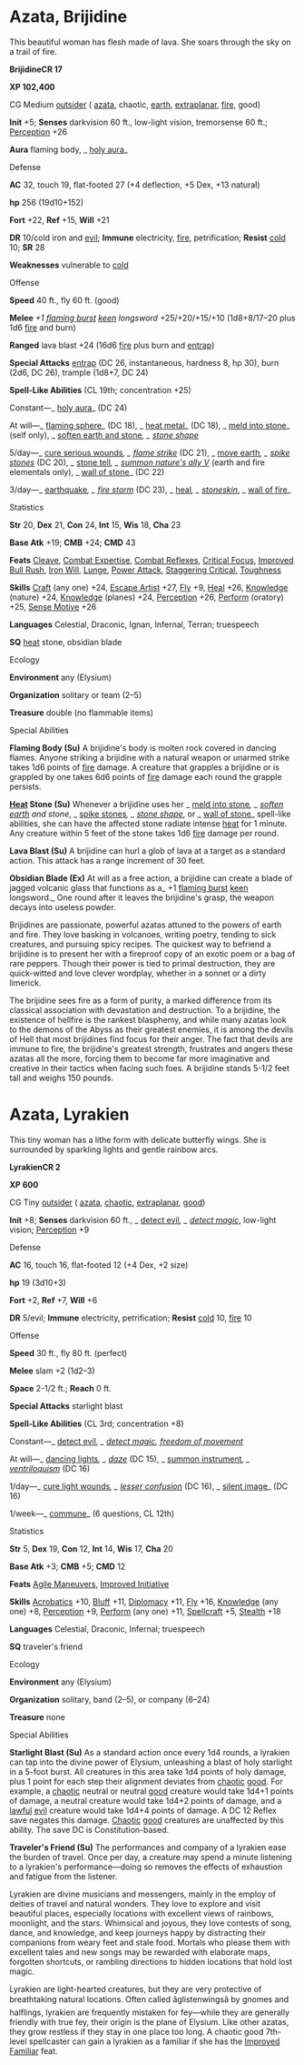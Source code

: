 # Azata, Brijidine

This beautiful woman has flesh made of lava. She soars through the sky on a trail of fire.

**BrijidineCR 17**

**XP 102,400**

CG Medium [outsider](/pathfinderRPG/prd/monsters/creatureTypes.html#_outsider) ( [azata](/pathfinderRPG/prd/monsters/creatureTypes.html#_azata-subtype), chaotic, [earth](/pathfinderRPG/prd/monsters/creatureTypes.html#_earth-subtype), [extraplanar](/pathfinderRPG/prd/monsters/creatureTypes.html#_extraplanar-subtype), [fire](/pathfinderRPG/prd/monsters/creatureTypes.html#_fire-subtype), good)

**Init** +5; **Senses** darkvision 60 ft., low-light vision, tremorsense 60 ft.; [Perception](/pathfinderRPG/prd/additionalMonsters/../skills/perception.html#_perception) +26

**Aura** flaming body, _ [holy aura](/pathfinderRPG/prd/additionalMonsters/../spells/holyAura.html#_holy-aura)_

Defense

**AC** 32, touch 19, flat-footed 27 (+4 deflection, +5 Dex, +13 natural)

**hp** 256 (19d10+152)

**Fort** +22, **Ref** +15, **Will** +21

**DR** 10/cold iron and [evil](/pathfinderRPG/prd/monsters/creatureTypes.html#_evil-subtype); **Immune** electricity, [fire](/pathfinderRPG/prd/monsters/creatureTypes.html#_fire-subtype), petrification; **Resist** [cold](/pathfinderRPG/prd/monsters/creatureTypes.html#_cold-subtype) 10; **SR** 28

**Weaknesses** vulnerable to [cold](/pathfinderRPG/prd/monsters/creatureTypes.html#_cold-subtype)

Offense

**Speed** 40 ft., fly 60 ft. (good)

**Melee** _+1 [flaming burst](/pathfinderRPG/prd/additionalMonsters/../magicItems/weapons.html#_weapons-flaming-burst) [keen](/pathfinderRPG/prd/additionalMonsters/../magicItems/weapons.html#_weapons-keen) longsword_ +25/+20/+15/+10 (1d8+8/17–20 plus 1d6 [fire](/pathfinderRPG/prd/monsters/creatureTypes.html#_fire-subtype) and burn)

**Ranged** lava blast +24 (16d6 [fire](/pathfinderRPG/prd/monsters/creatureTypes.html#_fire-subtype) plus burn and [entrap](/pathfinderRPG/prd/monsters/universalMonsterRules.html#_entrap-(ex-or-su)))

**Special Attacks** [entrap](/pathfinderRPG/prd/monsters/universalMonsterRules.html#_entrap-(ex-or-su)) (DC 26, instantaneous, hardness 8, hp 30), burn (2d6, DC 26), trample (1d8+7, DC 24)

**Spell-Like Abilities** (CL 19th; concentration +25)

Constant—_ [holy aura](/pathfinderRPG/prd/additionalMonsters/../spells/holyAura.html#_holy-aura)_ (DC 24)

At will—_ [flaming sphere](/pathfinderRPG/prd/additionalMonsters/../spells/flamingSphere.html#_flaming-sphere)_ (DC 18), _ [heat metal](/pathfinderRPG/prd/additionalMonsters/../spells/heatMetal.html#_heat-metal)_ (DC 18), _ [meld into stone](/pathfinderRPG/prd/additionalMonsters/../spells/meldIntoStone.html#_meld-into-stone)_ (self only), _ [soften earth and stone](/pathfinderRPG/prd/additionalMonsters/../spells/softenEarthAndStone.html#_soften-earth-and-stone)_, _ [stone shape](/pathfinderRPG/prd/additionalMonsters/../spells/stoneShape.html#_stone-shape)_

5/day—_ [cure serious wounds](/pathfinderRPG/prd/additionalMonsters/../spells/cureSeriousWounds.html#_cure-serious-wounds)_, _ [flame strike](/pathfinderRPG/prd/additionalMonsters/../spells/flameStrike.html#_flame-strike)_ (DC 21), _ [move earth](/pathfinderRPG/prd/additionalMonsters/../spells/moveEarth.html#_move-earth)_, _ [spike stones](/pathfinderRPG/prd/additionalMonsters/../spells/spikeStones.html#_spike-stones)_ (DC 20), _ [stone tell](/pathfinderRPG/prd/additionalMonsters/../spells/stoneTell.html#_stone-tell)_, _ [summon nature's ally V](/pathfinderRPG/prd/additionalMonsters/../spells/summonNatureSAlly.html#_summon-nature-s-ally-v)_ (earth and fire elementals only), _ [wall of stone](/pathfinderRPG/prd/additionalMonsters/../spells/wallOfStone.html#_wall-of-stone)_ (DC 22)

3/day—_ [earthquake](/pathfinderRPG/prd/additionalMonsters/../spells/earthquake.html#_earthquake)_, _ [fire storm](/pathfinderRPG/prd/additionalMonsters/../spells/fireStorm.html#_fire-storm)_ (DC 23), _ [heal](/pathfinderRPG/prd/additionalMonsters/../spells/heal.html#_heal)_, _ [stoneskin](/pathfinderRPG/prd/additionalMonsters/../spells/stoneskin.html#_stoneskin)_, _ [wall of fire](/pathfinderRPG/prd/additionalMonsters/../spells/wallOfFire.html#_wall-of-fire)_

Statistics

**Str** 20, **Dex** 21, **Con** 24, **Int** 15, **Wis** 18, **Cha** 23

**Base Atk** +19; **CMB** +24; **CMD** 43

**Feats** [Cleave](/pathfinderRPG/prd/additionalMonsters/../feats.html#_cleave), [Combat Expertise](/pathfinderRPG/prd/additionalMonsters/../feats.html#_combat-expertise), [Combat Reflexes](/pathfinderRPG/prd/additionalMonsters/../feats.html#_combat-reflexes), [Critical Focus](/pathfinderRPG/prd/additionalMonsters/../feats.html#_critical-focus), [Improved Bull Rush](/pathfinderRPG/prd/additionalMonsters/../feats.html#_improved-bull-rush), [Iron Will](/pathfinderRPG/prd/additionalMonsters/../feats.html#_iron-will), [Lunge](/pathfinderRPG/prd/additionalMonsters/../feats.html#_lunge), [Power Attack](/pathfinderRPG/prd/additionalMonsters/../feats.html#_power-attack), [Staggering Critical](/pathfinderRPG/prd/additionalMonsters/../feats.html#_staggering-critical), [Toughness](/pathfinderRPG/prd/additionalMonsters/../feats.html#_toughness)

**Skills** [Craft](/pathfinderRPG/prd/additionalMonsters/../skills/craft.html#_craft) (any one) +24, [Escape Artist](/pathfinderRPG/prd/additionalMonsters/../skills/escapeArtist.html#_escape-artist) +27, [Fly](/pathfinderRPG/prd/additionalMonsters/../skills/fly.html#_fly) +9, [Heal](/pathfinderRPG/prd/additionalMonsters/../skills/heal.html#_heal) +26, [Knowledge](/pathfinderRPG/prd/additionalMonsters/../skills/knowledge.html#_knowledge) (nature) +24, [Knowledge](/pathfinderRPG/prd/additionalMonsters/../skills/knowledge.html#_knowledge) (planes) +24, [Perception](/pathfinderRPG/prd/additionalMonsters/../skills/perception.html#_perception) +26, [Perform](/pathfinderRPG/prd/additionalMonsters/../skills/perform.html#_perform) (oratory) +25, [Sense Motive](/pathfinderRPG/prd/additionalMonsters/../skills/senseMotive.html#_sense-motive) +26

**Languages** Celestial, Draconic, Ignan, Infernal, Terran; truespeech

**SQ** [heat](/pathfinderRPG/prd/monsters/universalMonsterRules.html#_heat) stone, obsidian blade

Ecology

**Environment** any (Elysium)

**Organization** solitary or team (2–5)

**Treasure** double (no flammable items)

Special Abilities

**Flaming Body (Su)** A brijidine's body is molten rock covered in dancing flames. Anyone striking a brijidine with a natural weapon or unarmed strike takes 1d6 points of [fire](/pathfinderRPG/prd/monsters/creatureTypes.html#_fire-subtype) damage. A creature that grapples a brijidine or is grappled by one takes 6d6 points of [fire](/pathfinderRPG/prd/monsters/creatureTypes.html#_fire-subtype) damage each round the grapple persists.

**[Heat](/pathfinderRPG/prd/monsters/universalMonsterRules.html#_heat) Stone (Su)** Whenever a brijidine uses her _ [meld into stone](/pathfinderRPG/prd/additionalMonsters/../spells/meldIntoStone.html#_meld-into-stone)_, _ [soften](/pathfinderRPG/prd/additionalMonsters/../spells/softenEarthAndStone.html#_soften-earth-and-stone) [earth](/pathfinderRPG/prd/monsters/creatureTypes.html#_earth-subtype) and stone_, _ [spike stones](/pathfinderRPG/prd/additionalMonsters/../spells/spikeStones.html#_spike-stones)_, _ [stone shape](/pathfinderRPG/prd/additionalMonsters/../spells/stoneShape.html#_stone-shape)_, or _ [wall of stone](/pathfinderRPG/prd/additionalMonsters/../spells/wallOfStone.html#_wall-of-stone)_ spell-like abilities, she can have the affected stone radiate intense [heat](/pathfinderRPG/prd/monsters/universalMonsterRules.html#_heat) for 1 minute. Any creature within 5 feet of the stone takes 1d6 [fire](/pathfinderRPG/prd/monsters/creatureTypes.html#_fire-subtype) damage per round.

**Lava Blast (Su)** A brijidine can hurl a glob of lava at a target as a standard action. This attack has a range increment of 30 feet.

**Obsidian Blade (Ex)** At will as a free action, a brijidine can create a blade of jagged volcanic glass that functions as a_ +1 [flaming burst](/pathfinderRPG/prd/additionalMonsters/../magicItems/weapons.html#_weapons-flaming-burst) [keen](/pathfinderRPG/prd/additionalMonsters/../magicItems/weapons.html#_weapons-keen) longsword._ One round after it leaves the brijidine's grasp, the weapon decays into useless powder.

Brijidines are passionate, powerful azatas attuned to the powers of earth and fire. They love basking in volcanoes, writing poetry, tending to sick creatures, and pursuing spicy recipes. The quickest way to befriend a brijidine is to present her with a fireproof copy of an exotic poem or a bag of rare peppers. Though their power is tied to primal destruction, they are quick-witted and love clever wordplay, whether in a sonnet or a dirty limerick.

The brijidine sees fire as a form of purity, a marked difference from its classical association with devastation and destruction. To a brijidine, the existence of hellfire is the rankest blasphemy, and while many azatas look to the demons of the Abyss as their greatest enemies, it is among the devils of Hell that most brijidines find focus for their anger. The fact that devils are immune to fire, the brijidine's greatest strength, frustrates and angers these azatas all the more, forcing them to become far more imaginative and creative in their tactics when facing such foes. A brijidine stands 5-1/2 feet tall and weighs 150 pounds.

# Azata, Lyrakien

This tiny woman has a lithe form with delicate butterfly wings. She is surrounded by sparkling lights and gentle rainbow arcs.

**LyrakienCR 2**

**XP 600**

CG Tiny [outsider](/pathfinderRPG/prd/monsters/creatureTypes.html#_outsider) ( [azata](/pathfinderRPG/prd/monsters/creatureTypes.html#_azata-subtype), [chaotic](/pathfinderRPG/prd/monsters/creatureTypes.html#_chaotic-subtype), [extraplanar](/pathfinderRPG/prd/monsters/creatureTypes.html#_extraplanar-subtype), [good](/pathfinderRPG/prd/monsters/creatureTypes.html#_good-subtype))

**Init** +8; **Senses** darkvision 60 ft., _ [detect evil](/pathfinderRPG/prd/additionalMonsters/../spells/detectEvil.html#_detect-evil)_, _ [detect magic](/pathfinderRPG/prd/additionalMonsters/../spells/detectMagic.html#_detect-magic)_, low-light vision; [Perception](/pathfinderRPG/prd/additionalMonsters/../skills/perception.html#_perception) +9

Defense

**AC** 16, touch 16, flat-footed 12 (+4 Dex, +2 size)

**hp** 19 (3d10+3)

**Fort** +2, **Ref** +7, **Will** +6

**DR** 5/evil; **Immune** electricity, petrification; **Resist** [cold](/pathfinderRPG/prd/monsters/creatureTypes.html#_cold-subtype) 10, [fire](/pathfinderRPG/prd/monsters/creatureTypes.html#_fire-subtype) 10

Offense

**Speed** 30 ft., fly 80 ft. (perfect)

**Melee** slam +2 (1d2–3)

**Space** 2-1/2 ft.; **Reach** 0 ft.

**Special Attacks** starlight blast

**Spell-Like Abilities** (CL 3rd; concentration +8)

Constant—_ [detect evil](/pathfinderRPG/prd/additionalMonsters/../spells/detectEvil.html#_detect-evil)_, _ [detect magic](/pathfinderRPG/prd/additionalMonsters/../spells/detectMagic.html#_detect-magic), [freedom of movement](/pathfinderRPG/prd/additionalMonsters/../spells/freedomOfMovement.html#_freedom-of-movement)_

At will—_ [dancing lights](/pathfinderRPG/prd/additionalMonsters/../spells/dancingLights.html#_dancing-lights)_, _ [daze](/pathfinderRPG/prd/additionalMonsters/../spells/daze.html#_daze)_ (DC 15), _ [summon instrument](/pathfinderRPG/prd/additionalMonsters/../spells/summonInstrument.html#_summon-instrument)_, _ [ventriloquism](/pathfinderRPG/prd/additionalMonsters/../spells/ventriloquism.html#_ventriloquism)_ (DC 16)

1/day—_ [cure light wounds](/pathfinderRPG/prd/additionalMonsters/../spells/cureLightWounds.html#_cure-light-wounds)_, _ [lesser confusion](/pathfinderRPG/prd/additionalMonsters/../spells/confusion.html#_confusion-lesser)_ (DC 16), _ [silent image](/pathfinderRPG/prd/additionalMonsters/../spells/silentImage.html#_silent-image)_ (DC 16)

1/week—_ [commune](/pathfinderRPG/prd/additionalMonsters/../spells/commune.html#_commune)_ (6 questions, CL 12th)

Statistics

**Str** 5, **Dex** 19, **Con** 12, **Int** 14, **Wis** 17, **Cha** 20

**Base Atk** +3; **CMB** +5; **CMD** 12

**Feats** [Agile Maneuvers](/pathfinderRPG/prd/additionalMonsters/../feats.html#_agile-maneuvers), [Improved Initiative](/pathfinderRPG/prd/additionalMonsters/../feats.html#_improved-initiative)

**Skills** [Acrobatics](/pathfinderRPG/prd/additionalMonsters/../skills/acrobatics.html#_acrobatics) +10, [Bluff](/pathfinderRPG/prd/additionalMonsters/../skills/bluff.html#_bluff) +11, [Diplomacy](/pathfinderRPG/prd/additionalMonsters/../skills/diplomacy.html#_diplomacy) +11, [Fly](/pathfinderRPG/prd/additionalMonsters/../skills/fly.html#_fly) +16, [Knowledge](/pathfinderRPG/prd/additionalMonsters/../skills/knowledge.html#_knowledge) (any one) +8, [Perception](/pathfinderRPG/prd/additionalMonsters/../skills/perception.html#_perception) +9, [Perform](/pathfinderRPG/prd/additionalMonsters/../skills/perform.html#_perform) (any one) +11, [Spellcraft](/pathfinderRPG/prd/additionalMonsters/../skills/spellcraft.html#_spellcraft) +5, [Stealth](/pathfinderRPG/prd/additionalMonsters/../skills/stealth.html#_stealth) +18

**Languages** Celestial, Draconic, Infernal; truespeech

**SQ** traveler's friend

Ecology

**Environment** any (Elysium)

**Organization** solitary, band (2–5), or company (6–24)

**Treasure** none

Special Abilities

**Starlight Blast (Su)** As a standard action once every 1d4 rounds, a lyrakien can tap into the divine power of Elysium, unleashing a blast of holy starlight in a 5-foot burst. All creatures in this area take 1d4 points of holy damage, plus 1 point for each step their alignment deviates from [chaotic](/pathfinderRPG/prd/monsters/creatureTypes.html#_chaotic-subtype) [good](/pathfinderRPG/prd/monsters/creatureTypes.html#_good-subtype). For example, a [chaotic](/pathfinderRPG/prd/monsters/creatureTypes.html#_chaotic-subtype) neutral or neutral [good](/pathfinderRPG/prd/monsters/creatureTypes.html#_good-subtype) creature would take 1d4+1 points of damage, a neutral creature would take 1d4+2 points of damage, and a [lawful](/pathfinderRPG/prd/monsters/creatureTypes.html#_lawful-subtype) [evil](/pathfinderRPG/prd/monsters/creatureTypes.html#_evil-subtype) creature would take 1d4+4 points of damage. A DC 12 Reflex save negates this damage. [Chaotic](/pathfinderRPG/prd/monsters/creatureTypes.html#_chaotic-subtype) [good](/pathfinderRPG/prd/monsters/creatureTypes.html#_good-subtype) creatures are unaffected by this ability. The save DC is Constitution-based.

**Traveler's Friend (Su)** The performances and company of a lyrakien ease the burden of travel. Once per day, a creature may spend a minute listening to a lyrakien's performance—doing so removes the effects of exhaustion and fatigue from the listener.

Lyrakien are divine musicians and messengers, mainly in the employ of deities of travel and natural wonders. They love to explore and visit beautiful places, especially locations with excellent views of rainbows, moonlight, and the stars. Whimsical and joyous, they love contests of song, dance, and knowledge, and keep journeys happy by distracting their companions from weary feet and stale food. Mortals who please them with excellent tales and new songs may be rewarded with elaborate maps, forgotten shortcuts, or rambling directions to hidden locations that hold lost magic.

Lyrakien are light-hearted creatures, but they are very protective of breathtaking natural locations. Often called âglistenwingsâ by gnomes and halflings, lyrakien are frequently mistaken for fey—while they are generally friendly with true fey, their origin is the plane of Elysium. Like other azatas, they grow restless if they stay in one place too long. A chaotic good 7th-level spellcaster can gain a lyrakien as a familiar if she has the [Improved Familiar](/pathfinderRPG/prd/additionalMonsters/../feats.html#_improved-familiar) feat.

